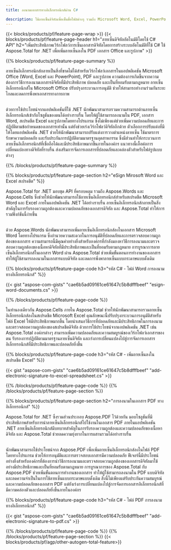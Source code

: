 ```yaml
---
title: ลงนามเอกสารทางอิเล็กทรอนิกส์ผ่าน C# 

description: ใช้ลายเซ็นดิจิทัลเพื่อเซ็นชื่อไฟล์ต่างๆ รวมถึง Microsoft Word, Excel, PowerPoint, PDF และรูปภาพผ่านแอปพลิเคชัน C# ของคุณ เพิ่มลายเซ็นอิเล็กทรอนิกส์ออนไลน์ผ่านแอป
---
```


{{< blocks/products/pf/feature-page-wrap >}}
{{< blocks/products/pf/feature-page-header h1="ลายเซ็นดิจิทัลอัตโนมัติโดยใช้ C# API" h2="เพิ่มประสิทธิภาพเวิร์กโฟลว์การเซ็นเอกสารดิจิทัลโดยการสร้างระบบอัตโนมัติที่ใช้ C# ใช้ Aspose.Total for .NET เพื่อเพิ่มลายเซ็นลงใน PDF เอกสาร Office และรูปภาพ" >}}

{{% blocks/products/pf/feature-page-summary %}}

ลายเซ็นอิเล็กทรอนิกส์กลายเป็นสิ่งที่ขาดไม่ได้สำหรับเวิร์กโฟลว์เอกสารในแอปพลิเคชัน Microsoft Office (Word, Excel และ PowerPoint), PDF และรูปภาพ ความต้องการเกิดขึ้นจากความต้องการวิธีการลงนามเอกสารดิจิทัลที่มีประสิทธิภาพ ปลอดภัย และเป็นที่ยอมรับตามกฎหมาย ลายเซ็นอิเล็กทรอนิกส์ใน Microsoft Office ปรับปรุงกระบวนการอนุมัติ ช่วยให้สามารถทำงานร่วมกันระยะไกลและลดการพึ่งพาเอกสารทางกายภาพ <br /><br />

ด้วยการใช้ประโยชน์จากแอปพลิเคชันที่ใช้ .NET นักพัฒนาสามารถรวมความสามารถด้านลายเซ็นอิเล็กทรอนิกส์เข้ากับโซลูชันของตนได้อย่างราบรื่น โดยให้ผู้ใช้สามารถลงนามใน PDF, เอกสาร Word, สเปรดชีต Excel และรูปภาพโดยทางโปรแกรม ซึ่งไม่เพียงแต่ช่วยเพิ่มความปลอดภัยและการปฏิบัติตามข้อกำหนดของเอกสารเท่านั้น แต่ยังช่วยเร่งเวิร์กโฟลว์ดิจิทัลอีกด้วย ตัวเลือกการปรับแต่งที่มีให้โดยแอปพลิเคชัน .NET ช่วยให้นักพัฒนาสามารถปรับแต่งการวางตำแหน่งลายเซ็น ใช้มาตรการรักษาความปลอดภัย และรับประกันการปฏิบัติตามมาตรฐานอุตสาหกรรม ซึ่งมีส่วนทำให้กระบวนการลายเซ็นอิเล็กทรอนิกส์ที่เชื่อถือได้และมีประสิทธิภาพมากขึ้นภายในองค์กร แนวทางนี้เอื้อต่อการเปลี่ยนแปลงทางดิจิทัลที่ราบรื่น ส่งเสริมการจัดการเอกสารที่ปลอดภัยและคล่องตัวสำหรับไฟล์รูปแบบต่างๆ 

{{% /blocks/products/pf/feature-page-summary  %}}

{{% blocks/products/pf/feature-page-section  h2="eSign Mirosoft Word และ Excel สเปรดชีต" %}}

Aspose.Total for .NET มอบชุด API ที่ครอบคลุม รวมถึง Aspose.Words และ Aspose.Cells ซึ่งช่วยให้นักพัฒนาสามารถใช้ลายเซ็นอิเล็กทรอนิกส์สำหรับสเปรดชีต Microsoft Word และ Excel ภายในแอปพลิเคชัน .NET ได้อย่างราบรื่น ลายเซ็นอิเล็กทรอนิกส์กลายเป็นสิ่งสำคัญในการรับรองความถูกต้องและความปลอดภัยของเอกสารดิจิทัล และ Aspose.Total ทำให้การรวมฟังก์ชันนี้ง่ายขึ้น<br /><br />

ด้วย Aspose.Words นักพัฒนาสามารถเพิ่มลายเซ็นอิเล็กทรอนิกส์ลงในเอกสาร Microsoft Word โดยทางโปรแกรม ซึ่งอำนวยความสะดวกในการอนุมัติที่ปลอดภัยและการตรวจสอบความถูกต้องของเอกสาร ความสามารถนี้มีคุณค่าอย่างยิ่งสำหรับองค์กรที่กำลังมองหาวิธีการลงนามและตรวจสอบความถูกต้องของเนื้อหาดิจิทัลที่มีประสิทธิภาพและเป็นที่ยอมรับตามกฎหมาย การบูรณาการลายเซ็นอิเล็กทรอนิกส์ในเอกสาร Word ผ่าน Aspose.Total ช่วยเพิ่มขั้นตอนการทำงานของเอกสาร ทำให้ผู้ใช้สามารถลงนามในเอกสารแบบดิจิทัล และลดการพึ่งพาลายเซ็นแบบกระดาษแบบดั้งเดิม

{{% blocks/products/pf/feature-page-code h3="รหัส C# - ไฟล์ Word การลงนามทางอิเล็กทรอนิกส์" %}}

{{< gist "aspose-com-gists" "cae6b5ad09161ce61647c5b8dfffbeef" "esign-word-documents.cs" >}}

{{% /blocks/products/pf/feature-page-code  %}}

ในทำนองเดียวกัน Aspose.Cells ภายใน Aspose.Total ช่วยให้นักพัฒนาสามารถรวมลายเซ็นอิเล็กทรอนิกส์ลงในสเปรดชีต Microsoft Excel คุณลักษณะนี้ปรับปรุงกระบวนการอนุมัติสำหรับไฟล์ Excel ให้มีประสิทธิภาพมากขึ้น โดยนำเสนอวิธีการที่ปลอดภัยและมีประสิทธิภาพในการลงนามและตรวจสอบความถูกต้องของสเปรดชีตดิจิทัล ด้วยการใช้ประโยชน์จากแอปพลิเคชัน .NET เช่น Aspose.Total องค์กรต่างๆ สามารถเพิ่มความปลอดภัยและความสมบูรณ์ของเวิร์กโฟลว์เอกสารของตน รับรองการปฏิบัติตามมาตรฐานลายเซ็นดิจิทัล และเร่งการเปลี่ยนแปลงไปสู่การจัดการเอกสารอิเล็กทรอนิกส์ที่มีประสิทธิภาพและปลอดภัยยิ่งขึ้น


{{% blocks/products/pf/feature-page-code h3="รหัส C# - เพิ่มลายเซ็นลงในสเปรดชีต Excel" %}}

{{< gist "aspose-com-gists" "cae6b5ad09161ce61647c5b8dfffbeef" "add-electronic-signature-to-excel-spreadsheet.cs" >}}

{{% /blocks/products/pf/feature-page-code  %}}
{{% /blocks/products/pf/feature-page-section %}}

{{% blocks/products/pf/feature-page-section  h2="การลงนามในเอกสาร PDF ทางอิเล็กทรอนิกส์" %}}

Aspose.Total for .NET ซึ่งรวมส่วนประกอบ Aspose.PDF ไว้ด้วยกัน มอบโซลูชันที่มีประสิทธิภาพสำหรับการนำลายเซ็นอิเล็กทรอนิกส์ไปใช้งานในเอกสาร PDF ภายในแอปพลิเคชัน .NET ลายเซ็นอิเล็กทรอนิกส์มีบทบาทสำคัญในการรับรองความถูกต้องและความปลอดภัยของเนื้อหาดิจิทัล และ Aspose.Total ช่วยลดความยุ่งยากในการผสานรวมได้อย่างราบรื่น<br /><br />

นักพัฒนาสามารถใช้ประโยชน์จาก Aspose.PDF เพื่อเพิ่มลายเซ็นอิเล็กทรอนิกส์ลงในไฟล์ PDF โดยทางโปรแกรม ช่วยให้การอนุมัติและการตรวจสอบเอกสารมีความปลอดภัย ฟีเจอร์นี้มีประโยชน์อย่างยิ่งสำหรับองค์กรที่ต้องการนำวิธีการลงนามและตรวจสอบความถูกต้องของเอกสารดิจิทัลมาใช้อย่างมีประสิทธิภาพและเป็นที่ยอมรับตามกฎหมาย การบูรณาการของ Aspose.Total กับ Aspose.PDF ช่วยเพิ่มขั้นตอนการทำงานของเอกสาร ทำให้ผู้ใช้สามารถลงนามใน PDF แบบดิจิทัล และลดความจำเป็นในการใช้ลายเซ็นแบบกระดาษแบบดั้งเดิม สิ่งนี้ไม่เพียงแต่รับประกันความสมบูรณ์และความปลอดภัยของเอกสาร PDF แต่ยังเร่งการเปลี่ยนแปลงไปสู่การจัดการเอกสารอิเล็กทรอนิกส์ที่มีความคล่องตัวและปลอดภัยยิ่งขึ้นภายในองค์กร

{{% blocks/products/pf/feature-page-code h3="รหัส C# - ไฟล์ PDF การลงนามทางอิเล็กทรอนิกส์" %}}

{{< gist "aspose-com-gists" "cae6b5ad09161ce61647c5b8dfffbeef" "add-electronic-signature-to-pdf.cs" >}}

{{% /blocks/products/pf/feature-page-code  %}}
{{% /blocks/products/pf/feature-page-section %}}
{{< blocks/products/pf/agp/other-autogen-total-feature>}}